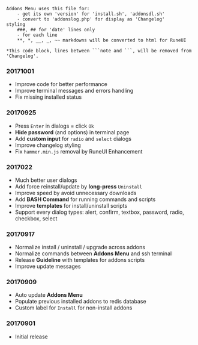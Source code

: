 ```note  
Addons Menu uses this file for:
	- get its own 'version' for 'install.sh', 'addonsdl.sh'
	- convert to 'addonslog.php' for display as 'Changelog'
styling
	###, ## for 'date' lines only
	- for each line
	**, *, __, _, ~~ markdowns will be converted to html for RuneUI
	
*This code block, lines between ```note and ```, will be removed from 'Changelog'.
```

### 20171001
- Improve code for better performance
- Improve terminal messages  and errors handling
- Fix missing installed status

### 20170925
- Press `Enter` in dialogs = click `Ok`
- **Hide password** (and options) in terminal page
- Add **custom input** for `radio` and `select` dialogs
- Improve changelog styling
- Fix `hammer.min.js` removal by RuneUI Enhancement

### 2017022
- Much better user dialogs
- Add force reinstall/update by **long-press** `Uninstall`
- Improve speed by avoid unnecessary downloads
- Add **BASH Command** for running commands and scripts
- Improve **templates** for install/uninstall scripts
- Support every dialog types: alert, confirm, textbox, password, radio, checkbox, select

### 20170917
- Normalize install / uninstall / upgrade across addons
- Normalize commands between **Addons Menu** and ssh terminal
- Release **Guideline** with templates for addons scripts
- Improve update messages

### 20170909
- Auto update **Addons Menu**
- Populate previous installed addons to redis database
- Custom label for `Install` for non-install addons

### 20170901
- Initial release
